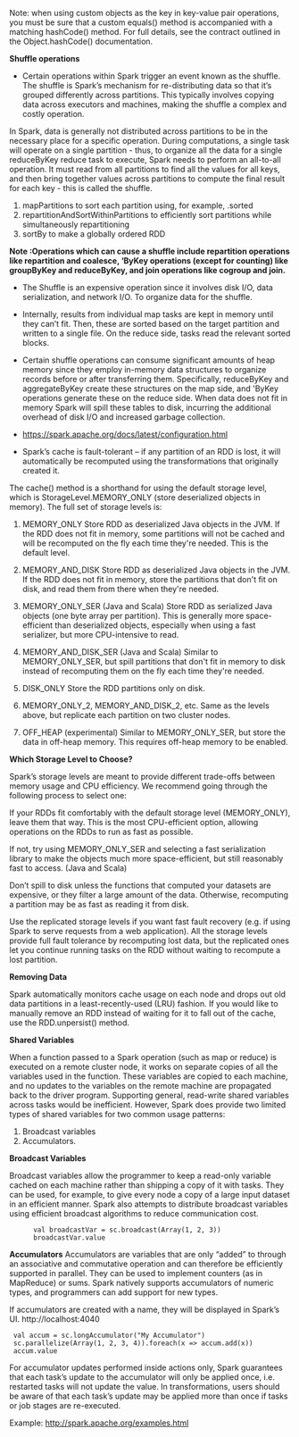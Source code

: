 Note: when using custom objects as the key in key-value pair operations, you must be sure that a custom equals() method is accompanied with a matching hashCode() method. For full details, see the contract outlined in the Object.hashCode() documentation.

**Shuffle operations**

* Certain operations within Spark trigger an event known as the shuffle. The shuffle is Spark’s mechanism for re-distributing data so that it’s grouped differently across partitions. This typically involves copying data across executors and machines, making the shuffle a complex and costly operation.

In Spark, data is generally not distributed across partitions to be in the necessary place for a specific operation. During computations, a single task will operate on a single partition - thus, to organize all the data for a single reduceByKey reduce task to execute, Spark needs to perform an all-to-all operation. It must read from all partitions to find all the values for all keys, and then bring together values across partitions to compute the final result for each key - this is called the shuffle.


  1. mapPartitions to sort each partition using, for example, .sorted
  1. repartitionAndSortWithinPartitions to efficiently sort partitions while simultaneously repartitioning
  1. sortBy to make a globally ordered RDD

**Note :Operations which can cause a shuffle include repartition operations like repartition and coalesce, ‘ByKey operations (except for counting) like groupByKey and reduceByKey, and join operations like cogroup and join.**

* The Shuffle is an expensive operation since it involves disk I/O, data serialization, and network I/O. To organize data for the shuffle.

* Internally, results from individual map tasks are kept in memory until they can’t fit. Then, these are sorted based on the target partition and written to a single file. On the reduce side, tasks read the relevant sorted blocks.

* Certain shuffle operations can consume significant amounts of heap memory since they employ in-memory data structures to organize records before or after transferring them. Specifically, reduceByKey and aggregateByKey create these structures on the map side, and 'ByKey operations generate these on the reduce side. When data does not fit in memory Spark will spill these tables to disk, incurring the additional overhead of disk I/O and increased garbage collection.

* https://spark.apache.org/docs/latest/configuration.html

* Spark’s cache is fault-tolerant – if any partition of an RDD is lost, it will automatically be recomputed using the transformations that originally created it.


The cache() method is a shorthand for using the default storage level, which is StorageLevel.MEMORY_ONLY (store deserialized objects in memory). The full set of storage levels is:

1. MEMORY_ONLY 	Store RDD as deserialized Java objects in the JVM. If the RDD does not fit in memory, some partitions will not be cached and will be recomputed on the fly each time they're needed. This is the default level.

1. MEMORY_AND_DISK 	Store RDD as deserialized Java objects in the JVM. If the RDD does not fit in memory, store the partitions that don't fit on disk, and read them from there when they're needed.

1. MEMORY_ONLY_SER
(Java and Scala) 	Store RDD as serialized Java objects (one byte array per partition). This is generally more space-efficient than deserialized objects, especially when using a fast serializer, but more CPU-intensive to read.

1. MEMORY_AND_DISK_SER
(Java and Scala) 	Similar to MEMORY_ONLY_SER, but spill partitions that don't fit in memory to disk instead of recomputing them on the fly each time they're needed.

1. DISK_ONLY 	Store the RDD partitions only on disk.

1. MEMORY_ONLY_2, MEMORY_AND_DISK_2, etc. 	Same as the levels above, but replicate each partition on two cluster nodes.

1. OFF_HEAP (experimental) 	Similar to MEMORY_ONLY_SER, but store the data in off-heap memory. This requires off-heap memory to be enabled. 


**Which Storage Level to Choose?**

Spark’s storage levels are meant to provide different trade-offs between memory usage and CPU efficiency. We recommend going through the following process to select one:

If your RDDs fit comfortably with the default storage level (MEMORY_ONLY), leave them that way. This is the most CPU-efficient option, allowing operations on the RDDs to run as fast as possible.

If not, try using MEMORY_ONLY_SER and selecting a fast serialization library to make the objects much more space-efficient, but still reasonably fast to access. (Java and Scala)

Don’t spill to disk unless the functions that computed your datasets are expensive, or they filter a large amount of the data. Otherwise, recomputing a partition may be as fast as reading it from disk.

Use the replicated storage levels if you want fast fault recovery (e.g. if using Spark to serve requests from a web application). All the storage levels provide full fault tolerance by recomputing lost data, but the replicated ones let you continue running tasks on the RDD without waiting to recompute a lost partition.

**Removing Data**

Spark automatically monitors cache usage on each node and drops out old data partitions in a least-recently-used (LRU) fashion. If you would like to manually remove an RDD instead of waiting for it to fall out of the cache, use the RDD.unpersist() method.


**Shared Variables**

When a function passed to a Spark operation (such as map or reduce) is executed on a remote cluster node, it works on separate copies of all the variables used in the function. These variables are copied to each machine, and no updates to the variables on the remote machine are propagated back to the driver program. Supporting general, read-write shared variables across tasks would be inefficient. However, Spark does provide two limited types of shared variables for two common usage patterns: 

   1. Broadcast variables 
   1. Accumulators.


**Broadcast Variables**

Broadcast variables allow the programmer to keep a read-only variable cached on each machine rather than shipping a copy of it with tasks. They can be used, for example, to give every node a copy of a large input dataset in an efficient manner. Spark also attempts to distribute broadcast variables using efficient broadcast algorithms to reduce communication cost.



          val broadcastVar = sc.broadcast(Array(1, 2, 3))
          broadcastVar.value

**Accumulators**
Accumulators are variables that are only “added” to through an associative and commutative operation and can therefore be efficiently supported in parallel. They can be used to implement counters (as in MapReduce) or sums. Spark natively supports accumulators of numeric types, and programmers can add support for new types.

If accumulators are created with a name, they will be displayed in Spark’s UI. 
http://localhost:4040

     val accum = sc.longAccumulator("My Accumulator")
     sc.parallelize(Array(1, 2, 3, 4)).foreach(x => accum.add(x))
     accum.value


For accumulator updates performed inside actions only, Spark guarantees that each task’s update to the accumulator will only be applied once, i.e. restarted tasks will not update the value. In transformations, users should be aware of that each task’s update may be applied more than once if tasks or job stages are re-executed.

Example:
http://spark.apache.org/examples.html
